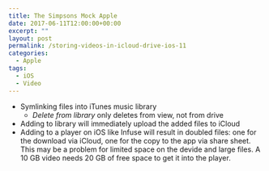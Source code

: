 ```yaml
---
title: The Simpsons Mock Apple
date: 2017-06-11T12:00:00+00:00
excerpt: ""
layout: post
permalink: /storing-videos-in-icloud-drive-ios-11
categories:
  - Apple
tags:
  - iOS
  - Video
---
```

- Symlinking files into iTunes music library
  - *Delete from library* only deletes from view, not from drive
- Adding to library will immediately upload the added files to iCloud
- Adding to a player on iOS like Infuse will result in doubled files: one for the download via iCloud, one for the copy to the app via share sheet. This may be a problem for limited space on the devide and large files. A 10 GB video needs 20 GB of free space to get it into the player.